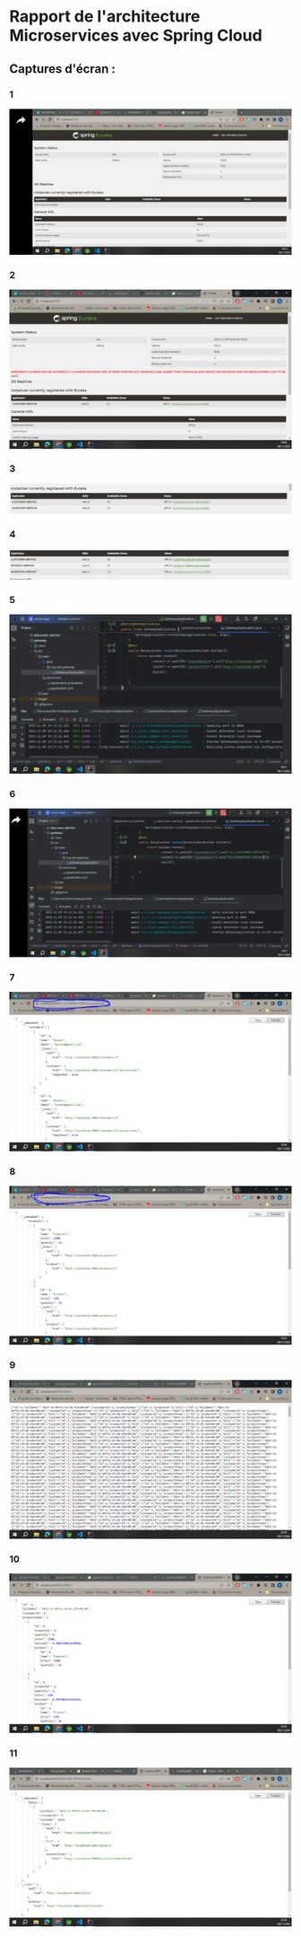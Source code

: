 <h1>Rapport de l'architecture Microservices avec Spring Cloud</h1>
<h2>Captures d'écran : </h2>
<h3>1</h3>
<img src="screenshots/1.PNG">
<h3>2</h3>
<img src="screenshots/2.PNG">
<h3>3</h3>
<img src="screenshots/3.PNG">
<h3>4</h3>
<img src="screenshots/4.PNG">
<h3>5</h3>
<img src="screenshots/5.PNG">
<h3>6</h3>
<img src="screenshots/6.PNG">
<h3>7</h3>
<img src="screenshots/7.PNG">
<h3>8</h3>
<img src="screenshots/8.PNG">
<h3>9</h3>
<img src="screenshots/9.PNG">
<h3>10</h3>
<img src="screenshots/10.PNG">
<h3>11</h3>
<img src="screenshots/11.PNG">


